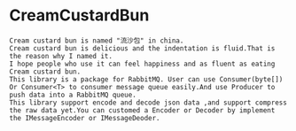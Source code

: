 # CreamCustardBun
    Cream custard bun is named "流沙包" in china.
    Cream custard bun is delicious and the indentation is fluid.That is the reason why I named it.
    I hope people who use it can feel happiness and as fluent as eating Cream custard bun.
    This library is a package for RabbitMQ. User can use Consumer(byte[]) Or Consumer<T> to consumer message queue easily.And use Producer to push data into a RabbitMQ queue.
    This library support encode and decode json data ,and support compress the raw data yet.You can customed a Encoder or Decoder by implement the IMessageEncoder or IMessageDeoder.
